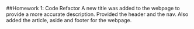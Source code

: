 ##Homework 1: Code Refactor
A new title was added to the webpage to provide a more accurate description.
Provided the header and the nav.
Also added the article, aside and footer for the webpage.

